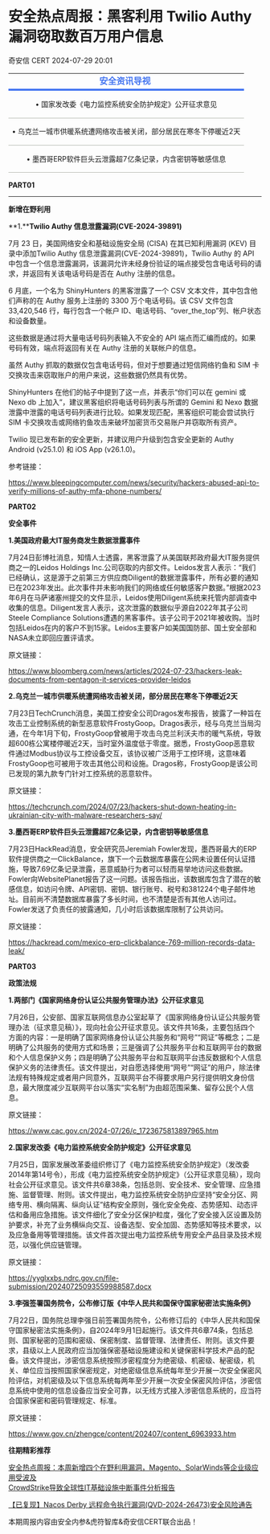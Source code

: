 #  安全热点周报：黑客利用 Twilio Authy 漏洞窃取数百万用户信息   
 奇安信 CERT   2024-07-29 20:01  
  
<table><tbody style="outline: 0px;visibility: visible;"><tr bgless="lighten" bglessp="20%" data-bglessp="40%" data-bgless="lighten" style="outline: 0px;border-bottom: 4px solid rgb(68, 117, 241);visibility: visible;"><th align="center" style="outline: 0px;word-break: break-all;hyphens: auto;border-width: 0px;border-style: none;border-color: initial;background-color: rgb(254, 254, 254);font-size: 20px;line-height: 1.2;visibility: visible;"><span style="outline: 0px;color: rgb(68, 117, 241);visibility: visible;"><strong style="outline: 0px;visibility: visible;"><span style="outline: 0px;font-size: 17px;visibility: visible;">安全资讯导视 </span></strong></span></th></tr><tr data-bcless="lighten" data-bclessp="40%" style="outline: 0px;border-bottom: 1px solid rgb(180, 184, 175);visibility: visible;"><td align="center" valign="middle" style="outline: 0px;word-break: break-all;hyphens: auto;border-width: 0px;border-style: none;border-color: initial;font-size: 14px;visibility: visible;"><p style="outline: 0px;visibility: visible;">• 国家发改委《电力监控系统安全防护规定》公开征求意见</p></td></tr><tr data-bglessp="40%" data-bgless="lighten" data-bcless="lighten" data-bclessp="40%" style="outline: 0px;border-bottom: 1px solid rgb(180, 184, 175);visibility: visible;"><td align="center" valign="middle" style="outline: 0px;word-break: break-all;hyphens: auto;border-width: 0px;border-style: none;border-color: initial;font-size: 14px;visibility: visible;"><p style="outline: 0px;visibility: visible;">• 乌克兰一城市供暖系统遭网络攻击被关闭，部分居民在寒冬下停暖近2天</p></td></tr><tr data-bcless="lighten" data-bclessp="40%" style="outline: 0px;border-bottom: 1px solid rgb(180, 184, 175);visibility: visible;"><td align="center" valign="middle" style="outline: 0px;word-break: break-all;hyphens: auto;border-width: 0px;border-style: none;border-color: initial;font-size: 14px;visibility: visible;"><p style="outline: 0px;visibility: visible;">• 墨西哥ERP软件巨头云泄露超7亿条记录，内含密钥等敏感信息</p></td></tr></tbody></table>  
  
**PART****0****1**  
  
****  
  
**新增在野利用**  
  
  
**1.****Twilio Authy 信息泄露漏洞(CVE-2024-39891)**  
  
  
7月 23 日，美国网络安全和基础设施安全局 (CISA) 在其已知利用漏洞 (KEV) 目录中添加Twilio Authy 信息泄露漏洞(CVE-2024-39891)，Twilio Authy 的 API 中包含一个信息泄露漏洞，该漏洞允许未经身份验证的端点接受包含电话号码的请求，并返回有关该电话号码是否在 Authy 注册的信息。  
  
6 月底，一个名为 ShinyHunters 的黑客泄露了一个 CSV 文本文件，其中包含他们声称的在 Authy 服务上注册的 3300 万个电话号码。该 CSV 文件包含 33,420,546 行，每行包含一个帐户 ID、电话号码、“over_the_top”列、帐户状态和设备数量。  
  
这些数据是通过将大量电话号码列表输入不安全的 API 端点而汇编而成的。如果号码有效，端点将返回有关在 Authy 注册的关联帐户的信息。  
  
虽然 Authy 抓取的数据仅包含电话号码，但对于想要通过短信网络钓鱼和 SIM 卡交换攻击来窃取账户的用户来说，这些数据仍然具有优势。  
  
ShinyHunters 在他们的帖子中提到了这一点，并表示“你们可以在 gemini 或 Nexo db 上加入”，建议黑客组织将电话号码列表与所谓的 Gemini 和 Nexo 数据泄露中泄露的电话号码列表进行比较。如果发现匹配，黑客组织可能会尝试执行 SIM 卡交换攻击或网络钓鱼攻击来破坏加密货币交易账户并窃取所有资产。  
  
Twilio 现已发布新的安全更新，并建议用户升级到包含安全更新的 Authy Android (v25.1.0) 和 iOS App (v26.1.0)。  
  
  
参考链接：  
  
https://www.bleepingcomputer.com/news/security/hackers-abused-api-to-verify-millions-of-authy-mfa-phone-numbers/  
  
**PART****0****2**  
  
  
**安全事件**  
  
  
**1.美国政府最大IT服务商发生数据泄露事件**  
  
  
7月24日彭博社消息，知情人士透露，黑客泄露了从美国联邦政府最大IT服务提供商之一的Leidos Holdings Inc.公司窃取的内部文件。Leidos发言人表示：“我们已经确认，这是源于之前第三方供应商Diligent的数据泄露事件，所有必要的通知已在2023年发出。此次事件并未影响我们的网络或任何敏感客户数据。”根据2023年6月在马萨诸塞州提交的文件显示，Leidos使用Diligent系统来托管内部调查中收集的信息。Diligent发言人表示，这次泄露的数据似乎源自2022年其子公司Steele Compliance Solutions遭遇的黑客事件。该子公司于2021年被收购。当时包括Leidos在内的客户不到15家。Leidos主要客户如美国国防部、国土安全部和NASA未立即回应置评请求。  
  
  
原文链接：  
  
https://www.bloomberg.com/news/articles/2024-07-23/hackers-leak-documents-from-pentagon-it-services-provider-leidos  
  
  
**2.乌克兰一城市供暖系统遭网络攻击被关闭，部分居民在寒冬下停暖近2天**  
  
  
7月23日TechCrunch消息，美国工控安全公司Dragos发布报告，披露了一种旨在攻击工业控制系统的新型恶意软件FrostyGoop。Dragos表示，经与乌克兰当局沟通，在今年1月下旬，FrostyGoop曾被用于攻击乌克兰利沃夫市的暖气系统，导致超600栋公寓楼停暖近2天，当时室外温度低于零度。据悉，FrostyGoop恶意软件通过Modbus协议与工控设备交互，该协议被广泛用于工控环境，这意味着FrostyGoop也可被用于攻击其他公司和设施。Dragos称，FrostyGoop是该公司已发现的第九款专门针对工控系统的恶意软件。  
  
  
原文链接：  
  
https://techcrunch.com/2024/07/23/hackers-shut-down-heating-in-ukrainian-city-with-malware-researchers-say/  
  
  
**3.墨西哥ERP软件巨头云泄露超7亿条记录，内含密钥等敏感信息**  
  
  
7月23日HackRead消息，安全研究员Jeremiah Fowler发现，墨西哥最大的ERP软件提供商之一ClickBalance，旗下一个云数据库暴露在公网未设置任何认证措施，导致7.69亿条记录泄露，恶意威胁行为者可以轻而易举地访问这些数据。Fowler向WebsitePlanet报告了这一问题。该报告指出，该数据库包含了潜在的敏感信息，如访问令牌、API密钥、密钥、银行账号、税号和381224个电子邮件地址。目前尚不清楚数据库暴露了多长时间，也不清楚是否有其他人访问过。Fowler发送了负责任的披露通知，几小时后该数据库限制了公共访问。  
  
  
原文链接：  
  
https://hackread.com/mexico-erp-clickbalance-769-million-records-data-leak/  
  
  
**PART****0****3**  
  
  
**政策法规**  
  
  
**1.两部门《国家网络身份认证公共服务管理办法》公开征求意见**  
  
  
7月26日，公安部、国家互联网信息办公室起草了《国家网络身份认证公共服务管理办法（征求意见稿）》，现向社会公开征求意见。该文件共16条，主要包括四个方面的内容：一是明确了国家网络身份认证公共服务和“网号”“网证”等概念；二是明确了公共服务的使用方式和场景；三是强调了公共服务平台和互联网平台的数据和个人信息保护义务；四是明确了公共服务平台和互联网平台违反数据和个人信息保护义务的法律责任。该文件提出，对自愿选择使用“网号”“网证”的用户，除法律法规有特殊规定或者用户同意外，互联网平台不得要求用户另行提供明文身份信息，最大限度减少互联网平台以落实“实名制”为由超范围采集、留存公民个人信息。  
  
  
原文链接：  
  
https://www.cac.gov.cn/2024-07/26/c_1723675813897965.htm  
  
  
**2.国家发改委《电力监控系统安全防护规定》公开征求意见**  
  
  
7月25日，国家发展改革委组织修订了《电力监控系统安全防护规定》（发改委2014年第14号令），形成《电力监控系统安全防护规定》（公开征求意见稿），现向社会公开征求意见。该文件共6章38条，包括总则、安全技术、安全管理、应急措施、监督管理、附则。该文件提出，电力监控系统安全防护应坚持“安全分区、网络专用、横向隔离、纵向认证”结构安全原则，强化安全免疫、态势感知、动态评估和备用应急措施。该文件细化了安全分区保护粒度，强化了安全接入区设置及防护要求，补充了业务横纵向交互、设备选型、安全加固、态势感知等技术要求，以及应急备用等管理措施。该文件首次提出电力监控系统专用安全产品目录及技术规范，以强化供应链管理。  
  
  
原文链接：  
  
https://yyglxxbs.ndrc.gov.cn/file-submission/20240725093559988587.docx  
  
  
**3.李强签署国务院令，公布修订版《中华人民共和国保守国家秘密法实施条例》**  
  
  
7月22日，国务院总理李强日前签署国务院令，公布修订后的《中华人民共和国保守国家秘密法实施条例》，自2024年9月1日起施行。该文件共6章74条，包括总则、国家秘密的范围和密级、保密制度、监督管理、法律责任、附则。该文件要求，县级以上人民政府应当加强保密基础设施建设和关键保密科学技术产品的配备。该文件提出，涉密信息系统按照涉密程度分为绝密级、机密级、秘密级，机关、单位应当按照国家保密规定，对绝密级信息系统每年至少开展一次安全保密风险评估，对机密级及以下信息系统每两年至少开展一次安全保密风险评估，涉密信息系统中使用的信息设备应当安全可靠，以无线方式接入涉密信息系统的，应当符合国家保密和密码管理规定、标准。  
  
  
原文链接：  
  
https://www.gov.cn/zhengce/content/202407/content_6963933.htm  
  
  
**往期精彩推荐**  
  
  
[安全热点周报：本周新增四个在野利用漏洞，Magento、SolarWinds等企业级应用受波及](https://mp.weixin.qq.com/s?__biz=MzU5NDgxODU1MQ==&mid=2247501769&idx=1&sn=2edeb62bd20fc5bd84da63caa890e03e&chksm=fe79e351c90e6a4753944bb594a30e2b7bf1dddd44e2f6071ae200c622e71290e1d1d89607eb&token=922035802&lang=zh_CN&scene=21#wechat_redirect)  
[CrowdStrike导致全球性IT基础设施中断事件分析报告](https://mp.weixin.qq.com/s?__biz=MzU5NDgxODU1MQ==&mid=2247501763&idx=1&sn=3714d555ecf347d22ba237fc80c5131a&chksm=fe79e35bc90e6a4d32699034dcf6c752d63eb31305f62c9a2ff63f852f69c24b89743c314aca&token=922035802&lang=zh_CN&scene=21#wechat_redirect)  
  
[【已复现】Nacos Derby 远程命令执行漏洞(QVD-2024-26473)安全风险通告](https://mp.weixin.qq.com/s?__biz=MzU5NDgxODU1MQ==&mid=2247501756&idx=1&sn=d2a6bccad06819cf70176bc02a7ee944&chksm=fe79e324c90e6a32139fd6113ec70cea92a332ab1c089e0b8e3b4676c71774730911e98195de&token=922035802&lang=zh_CN&scene=21#wechat_redirect)  
  
  
  
本期周报内容由安全内参&虎符智库&奇安信CERT联合出品！  
  
  
  
  
  
  
  
  

